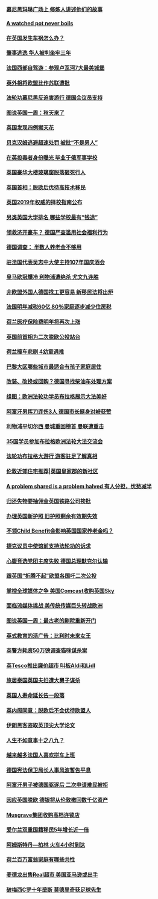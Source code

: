 #### [慕尼黑玛琳广场上 修炼人讲述他们的故事](../pages/nsc974/n10762990.md?t=10070333) 

#### [A watched pot never boils](../pages/nsc974/n10763822.md?t=10070333) 

#### [在英国发生车祸怎么办？](../pages/nsc974/n10763811.md?t=10070333) 

#### [肇事逃逸 华人被判坐牢三年](../pages/nsc974/n10763799.md?t=10070333) 

#### [法国西部自驾游：参观卢瓦河7大最美城堡](../pages/nsc974/n10760218.md?t=10070333) 

#### [英外相将欧盟比作苏联遭批](../pages/nsc974/n10761274.md?t=10070333) 

#### [法轮功慕尼黑反迫害游行 德国会议员支持](../pages/nsc974/n10760664.md?t=10070333) 

#### [图说英国一周：秋天来了](../pages/nsc974/n10761380.md?t=10070333) 

#### [英国发现四例猴天花](../pages/nsc974/n10761362.md?t=10070333) 

#### [贝克汉姆逃避超速处罚 被批“不是男人”](../pages/nsc974/n10761349.md?t=10070333) 

#### [在英投毒者身份曝光 毕业于俄军事学校](../pages/nsc974/n10761338.md?t=10070333) 

#### [英国豪华大楼玻璃窗脱落砸死行人](../pages/nsc974/n10761334.md?t=10070333) 

#### [英国首相：脱欧后优待高技术移民](../pages/nsc974/n10761323.md?t=10070333) 

#### [英国2019年权威的择校指南公布](../pages/nsc974/n10761253.md?t=10070333) 

#### [另类英国大学排名 哪些学校最有“钱途”](../pages/nsc974/n10760972.md?t=10070333) 

#### [领救济开豪车？ 德国严查滥用社会福利行为](../pages/nsc974/n10760730.md?t=10070333) 

#### [德国调查：  半数人养老金不够用](../pages/nsc974/n10760552.md?t=10070333) 

#### [驻法国代表吴志中大使主持107年国庆酒会](../pages/nsc974/n10760458.md?t=10070333) 

#### [皇马欧冠爆冷 利物浦遭绝杀 尤文九连胜](../pages/nsc974/n10759476.md?t=10070333) 

#### [非欧盟外国人德国找工更容易 新移民法将出炉](../pages/nsc974/n10758904.md?t=10070333) 

#### [法国明年减税60亿 80％家庭逐步减少住房税](../pages/nsc974/n10758112.md?t=10070333) 

#### [荷兰医疗保险费明年将再次上涨](../pages/nsc974/n10758614.md?t=10070333) 

#### [英国前首相为二次脱欧公投站台](../pages/nsc974/n10756382.md?t=10070333) 

#### [荷兰撞车悲剧 4幼童遇难](../pages/nsc974/n10758529.md?t=10070333) 

#### [巴黎大区哪些城市最适合有孩子家庭居住](../pages/nsc974/n10758451.md?t=10070333) 

#### [改装、改换或回购？德国寻找柴油车处理方案](../pages/nsc974/n10755781.md?t=10070333) 

#### [组图：欧洲法轮功学员布拉格展示大法美好](../pages/nsc974/n10756084.md?t=10070333) 

#### [阿富汗男挥刀连伤3人 德国市长挺身对峙获赞](../pages/nsc974/n10755624.md?t=10070333) 

#### [利物浦平切尔西 曼城重回榜首 曼联遭重击](../pages/nsc974/n10752442.md?t=10070333) 

#### [35国学员参加布拉格欧洲法轮大法交流会](../pages/nsc974/n10751371.md?t=10070333) 

#### [法轮功布拉格大游行 游客驻足了解真相](../pages/nsc974/n10749360.md?t=10070333) 

#### [伦敦近郊住宅推荐|英国皇家郡的新社区](../pages/nsc974/n10748402.md?t=10070333) 

#### [A problem shared is a problem halved 有人分担，忧愁减半](../pages/nsc974/n10748007.md?t=10070333) 

#### [归还失物要抽佣金英国铁路公司挨批](../pages/nsc974/n10747998.md?t=10070333) 

#### [办理英国新护照 旧护照剩余有效期失效](../pages/nsc974/n10747991.md?t=10070333) 

#### [不领Child Benefit会影响英国国家养老金吗？](../pages/nsc974/n10747977.md?t=10070333) 

#### [捷克议员中使馆前支持法轮功的诉求](../pages/nsc974/n10747691.md?t=10070333) 

#### [心腹竞选党团主席失败 德国总理默克尔认输](../pages/nsc974/n10746576.md?t=10070333) 

#### [跟英国“折腾不起”欧盟各国吁二次公投](../pages/nsc974/n10746245.md?t=10070333) 

#### [掌控全球媒体之争 美国Comcast收购英国Sky](../pages/nsc974/n10746184.md?t=10070333) 

#### [面临流媒体挑战 美传统传媒巨头转战欧洲](../pages/nsc974/n10746233.md?t=10070333) 

#### [图说英国一周：最古老的剧院重新开门](../pages/nsc974/n10746284.md?t=10070333) 

#### [英式教育的活广告：比利时未来女王](../pages/nsc974/n10746280.md?t=10070333) 

#### [英警方耗资50万镑调查猫咪谋杀案](../pages/nsc974/n10746272.md?t=10070333) 

#### [英Tesco推出廉价超市 叫板Aldi和Lidl](../pages/nsc974/n10746265.md?t=10070333) 

#### [旅居泰国英国夫妇遭大舅子谋杀](../pages/nsc974/n10746263.md?t=10070333) 

#### [英国人寿命延长告一段落](../pages/nsc974/n10746259.md?t=10070333) 

#### [英内阁同意：脱欧后不会优待欧盟人](../pages/nsc974/n10746255.md?t=10070333) 

#### [伊朗黑客盗取英顶尖大学论文](../pages/nsc974/n10746250.md?t=10070333) 

#### [人生不如意事十之八九？](../pages/nsc974/n10745399.md?t=10070333) 

#### [越来越多法国人喜欢拼车上班](../pages/nsc974/n10743007.md?t=10070333) 

#### [德国宪法保卫局长人事风波暂告平息](../pages/nsc974/n10742793.md?t=10070333) 

#### [阿富汗男子被德国驱逐后 二次申请难民被拒](../pages/nsc974/n10742927.md?t=10070333) 

#### [因应英国脱欧 德银将从伦敦撤回数千亿资产](../pages/nsc974/n10739653.md?t=10070333) 

#### [Musgrave集团收购高档连锁店](../pages/nsc974/n10740570.md?t=10070333) 

#### [爱尔兰双重国籍移民5年增长近一倍](../pages/nsc974/n10740498.md?t=10070333) 

#### [阿姆斯特丹—柏林 火车4小时到达](../pages/nsc974/n10740435.md?t=10070333) 

#### [荷兰百万富翁家庭有哪些共性](../pages/nsc974/n10740251.md?t=10070333) 

#### [麦德龙出售Real超市  美国亚马逊或出手](../pages/nsc974/n10739571.md?t=10070333) 

#### [破梅西C罗十年垄断 莫德里奇获足球先生](../pages/nsc974/n10738647.md?t=10070333) 

